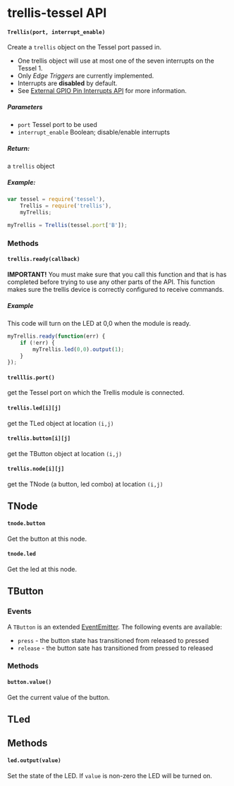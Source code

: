 # trellis-tessel API
#### `Trellis(port, interrupt_enable)`  
Create a `trellis` object on the Tessel port passed in.

* One trellis object will use at most one of the seven interrupts on the Tessel 1.
* Only _Edge Triggers_ are currently implemented.
* Interrupts are **disabled** by default.
* See [External GPIO Pin Interrupts API](https://github.com/tessel/docs/blob/master/tutorials/gpio-interrupts.md) for more information.


##### Parameters

* `port` Tessel port to be used
* `interrupt_enable` Boolean; disable/enable interrupts

##### Return:

a `trellis` object

##### Example:

```javascript
var tessel = require('tessel'),
	Trellis = require('trellis'),
	myTrellis;

myTrellis = Trellis(tessel.port['B']);
```

### Methods
#### `trellis.ready(callback)`
**IMPORTANT!** You must make sure that you call this function and that is has completed before trying to use any other parts of the API. This function makes sure the trellis device is correctly configured to receive commands.

##### Example
This code will turn on the LED at 0,0 when the module is ready.
```javascript
myTrellis.ready(function(err) {
	if (!err) {
		myTrellis.led(0,0).output(1);
	}
});
```

#### `trelllis.port()`
get the Tessel port on which the Trellis module is connected.
#### `trellis.led[i][j]`
get the TLed object at location `(i,j)`
#### `trellis.button[i][j]`
get the TButton object at location `(i,j)`
#### `trellis.node[i][j]`
get the TNode (a button, led combo) at location `(i,j)`

## TNode
#### `tnode.button`

Get the button at this node.
#### `tnode.led` 

Get the led at this node.

## TButton

### Events
A `TButton` is an extended [EventEmitter](https://nodejs.org/api/events.html). The following events are available:

* `press` - the button state has transitioned from released to pressed
* `release` - the button sate has transitioned from pressed to released

### Methods

#### `button.value()`
Get the current value of the button.

## TLed

## Methods
#### `led.output(value)`
Set the state of the LED. If `value` is non-zero the LED will be turned on.



